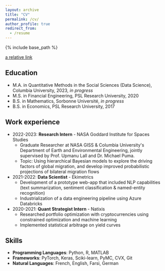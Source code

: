 ```yaml
---
layout: archive
title: "CV"
permalink: /cv/
author_profile: true
redirect_from:
  - /resume
---
```


{% include base_path %}

[a relative link](https://github.com/emileDesmaili/emileDesmaili.github.io/tree/master/files/CV.pdf)


## Education

* M.A. in Quantitative Methods in the Social Sciences (Data Science), Columbia University, 2023, _in progress_
* M.S. in Financial Engineering, PSL Research University, 2020
* B.S. in Mathematics, Sorbonne Université, _in progress_
* B.S. in Economics, PSL Research University, 2017


## Work experience
 
* 2022-2023: **Research Intern** - NASA Goddard Institute for Spaces Studies
  * Graduate Researcher at NASA GISS & Columbia University's Department of Earth and Environmental Engineering, jointly supervised by Prof. Upmanu Lall and Dr. Michael Puma.
  * Topic: Using hierarchical Bayesian models to explore the driving factors of global migration, and develop improved probabilistic projections of bilateral migration 
flows
* 2021-2022: **Data Scientist** - Ekimetrics
  * Development of a prototype web-app that included NLP capabilities (text summarization, sentiment classification & named-entity recognition)
  * Industrialization of a data engineering pipeline using Azure Databricks
* 2020-2021: **Quant Strategist Intern** - Natixis
  * Researched portfolio optimization with cryptocurrencies using constrained optimization and machine learning
  * Implemented statistical arbitrage on yield curves

  
## Skills

* **Programming Languages**: Python, R, MATLAB
* **Frameworks**: PyTorch, Keras, Sciki-learn, PyMC, CVX, Git
* **Natural Languages**: French, English, Farsi, German



